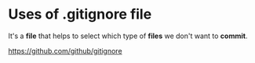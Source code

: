 # Uses of .gitignore file

It's a **file** that helps to select which type of **files** we don't want to **commit**.

https://github.com/github/gitignore
